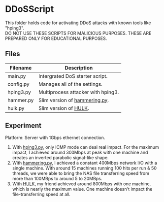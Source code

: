 # DDoSScript

This folder holds code for activating DDoS attacks with known tools like "hping3". <br>
DO NOT USE THESE SCRIPTS FOR MALICIOUS PURPOSES. THESE ARE PREPARED ONLY FOR EDUCATIONAL PURPOSES.

## Files

| Filename  | Description                                                                                      |
| --------- | ------------------------------------------------------------------------------------------------ |
| main.py   | Intergrated DoS starter script.                                                                  |
| config.py | Manages all of the settings.                                                                     |
| hping3.py | Multiprocess attacker with hping3.                                                               |
| hammer.py | Slim version of [hammering.py](https://github.com/depascaldc/DoS-Tool/blob/master/hammering.py). |
| hulk.py   | Slim version of [HULK](https://github.com/R3DHULK/HULK).                                         |


## Experiment

Platform:
Server with 1Gbps ethernet connection.

1. With [hping3.py](https://github.com/belongtothenight/CN_Code/blob/main/src/DDoSScript/hping3.py), only ICMP mode can deal real impact. For the maximum impact, I achieved around 300Mbps at peak with one machine and creates an inverted parabolic signal-like shape.
2. With [hammering.py](https://github.com/depascaldc/DoS-Tool/blob/master/hammering.py), I achieved a constant 400Mbps network I/O with a single machine. With around 15 machines running 100 hits per run & 50 threads, we were able to bring the NAS file transferring speed from more than 100MBps to around 5 to 20MBps.
3. With [HULK](https://github.com/R3DHULK/HULK), my friend achieved around 800Mbps with one machine, which is nearly the maximum value. One machine doesn't impact the file-transferring speed at all.

